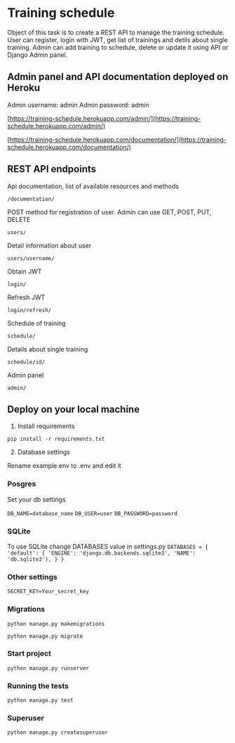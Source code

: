 # Training schedule


Object of this task is to create a REST API to manage the training schedule.
User can register, login with JWT, get list of trainings and detils about single training.
Admin can add training to schedule, delete or update it using API or Django Admin panel.

## Admin panel and API documentation deployed on Heroku
Admin username: admin
Admin password: admin

[https://training-schedule.herokuapp.com/admin/](https://training-schedule.herokuapp.com/admin/)

[https://training-schedule.herokuapp.com/documentation/](https://training-schedule.herokuapp.com/documentation/)


## REST API endpoints
Api documentation, list of available resources and methods

`/documentation/`

POST method for registration of user. Admin can use GET, POST, PUT, DELETE

`users/`

Detail information about user

`users/username/`

Obtain JWT

`login/`

Refresh JWT

`login/refresh/`

Schedule of training

`schedule/`

Details about single training

`schedule/id/`

Admin panel

`admin/`

## Deploy on your local machine
1. Install requirements

`pip install -r requirements.txt`

2. Database settings

Rename example.env to .env and edit it
### Posgres
Set your db settings

`DB_NAME=database_name`
`DB_USER=user`
`DB_PASSWORD=password`

### SQLite
To use SQLite change DATABASES value in settings.py
`DATABASES = {
    'default': {
        'ENGINE': 'django.db.backends.sqlite3',
        'NAME': 'db.sqlite3'),
    }
}`

### Other settings
`SECRET_KEY=Your_secret_key`

### Migrations
`python manage.py makemigrations`

`python manage.py migrate`

### Start project

`python manage.py runserver`

### Running the tests
`python manage.py test`

### Superuser
`python manage.py createsuperuser`
